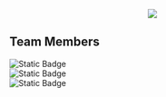<p align="center">
  <a href="https://git.io/typing-svg">
    <img src="https://readme-typing-svg.demolab.com?font=Chakra+Petch&size=30&duration=1300&pause=500&color=00ff00&center=true&vCenter=true&width=630&lines=UBCO+Hackathon+Sustainability+Project"/>
  </a>
</p>

## Team Members
![Static Badge](https://img.shields.io/badge/ge0de-000000?style=for-the-badge&logo=Python&logoColor=white)</br>
![Static Badge](https://img.shields.io/badge/Ayyhab-000000?style=for-the-badge&logo=Python&logoColor=white)</br>
![Static Badge](https://img.shields.io/badge/JDMmahdi-000000?style=for-the-badge&logo=Python&logoColor=white)</br>
